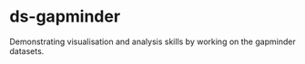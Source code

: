 # ds-gapminder
Demonstrating visualisation and analysis skills by working on the gapminder datasets.
